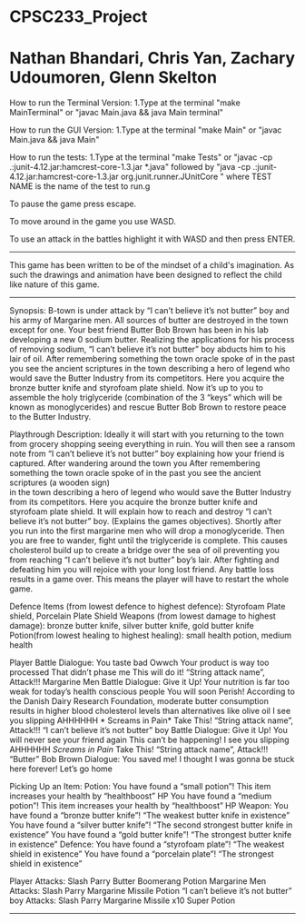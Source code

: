 # CPSC233_Project
# Nathan Bhandari, Chris Yan, Zachary Udoumoren, Glenn Skelton



How to run the Terminal Version:
1.Type at the terminal "make MainTerminal" or "javac Main.java && java Main terminal"

How to run the GUI Version:
1.Type at the terminal "make Main" or "javac Main.java && java Main"

How to run the tests:
1.Type at the terminal "make Tests" or
"javac -cp .:junit-4.12.jar:hamcrest-core-1.3.jar *.java" followed by
"java -cp .:junit-4.12.jar:hamcrest-core-1.3.jar org.junit.runner.JUnitCore <TEST NAME>"
where TEST NAME is the name of the test to run.g

To pause the game press escape.

To move around in the game you use WASD.

To use an attack in the battles highlight it with WASD and then press ENTER.

********************************************************************************

This game has been written to be of the mindset of a child's imagination. As
such the drawings and animation have been designed to reflect the child like
nature of this game.

********************************************************************************

Synopsis: B-town is under attack by “I can’t believe it’s not butter” boy and
his army of Margarine men. All sources of butter are destroyed in the town
except for one. Your best friend Butter Bob Brown has been in his lab developing
a new 0 sodium butter. Realizing the applications for his process of removing
sodium, “I can’t believe it’s not butter” boy abducts him to his lair of oil.
After remembering something the town oracle spoke of in the past you see the
ancient scriptures in the town describing a hero of legend who would save the
Butter Industry from its competitors. Here you acquire the bronze butter knife
and styrofoam plate shield.  Now it’s up to you to assemble the holy
triglyceride (combination of the 3 “keys” which will be known as monoglycerides)
and rescue Butter Bob Brown to restore peace to the Butter Industry.

Playthrough Description: Ideally it will start with you returning to the town
from grocery shopping seeing everything in ruin. You will then see a ransom note
from “I can’t believe it’s not butter” boy explaining how your friend is
captured. After wandering around the town you After remembering something the
town oracle spoke of in the past you see the ancient scriptures (a wooden sign)  
in the town describing a hero of legend who would save the Butter Industry from
its competitors. Here you acquire the bronze butter knife and styrofoam plate
shield. It will explain how to reach and destroy “I can’t believe it’s not
butter” boy. (Explains the games objectives).  Shortly after you run into the
first margarine men who will drop a monoglyceride. Then you are free to wander,
fight until the triglyceride is complete. This causes cholesterol build up to
create a bridge over the sea of oil preventing you from reaching “I can’t
believe it’s not butter” boy’s lair. After fighting and defeating him you will
rejoice with your long lost friend. Any battle loss results in a game over. This
means the player will have to restart the whole game.


Defence Items (from lowest defence to highest defence): Styrofoam Plate shield,
    Porcelain Plate Shield
Weapons (from lowest damage to highest damage): bronze butter knife, silver
    butter knife, gold butter knife
Potion(from lowest healing to highest healing): small health potion, medium
    health

Player Battle Dialogue:
    You taste bad
    Owwch
    Your product is way too processed
    That didn’t phase me
    This will do it! “String attack name”, Attack!!!
Margarine Men Battle Dialogue:
    Give it Up! Your nutrition is far too weak for today’s health conscious people
    You will soon Perish! According to the Danish Dairy Research Foundation, moderate butter consumption results in higher blood cholesterol levels than alternatives like olive oil
    I see you slipping
    AHHHHHH * Screams in Pain*
    Take This! “String attack name”, Attack!!!
“I can’t believe it’s not butter” boy  Battle Dialogue:
    Give it Up! You will never see your friend again
    This can’t be happening!
    I see you slipping
    AHHHHHH *Screams in Pain*
    Take This! “String attack name”, Attack!!!
“Butter” Bob Brown Dialogue:
    You saved me!
    I thought I was gonna be stuck here forever!
    Let’s go home

Picking Up an Item:
    Potion:
        You have found a “small potion”! This item increases your health by
            “healthboost” HP
        You have found a “medium potion”! This item increases your health by
            “healthboost” HP
    Weapon:
        You have found a “bronze butter knife”! “The weakest butter knife in
            existence”
        You have found a “silver butter knife”! “The second strongest butter
            knife in existence”
        You have found a “gold butter knife”! “The strongest butter knife in
            existence”
    Defence:
        You have found a “styrofoam plate”! “The weakest shield in existence”
        You have found a “porcelain plate”! “The strongest shield in existence”

Player Attacks:
    Slash
    Parry
    Butter Boomerang
    Potion
Margarine Men Attacks:
    Slash
    Parry
    Margarine Missile
    Potion
“I can’t believe it’s not butter” boy  Attacks:
    Slash
    Parry
    Margarine Missile x10
    Super Potion


********************************************************************************

